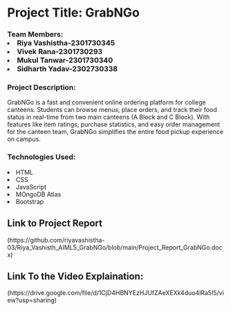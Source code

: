 <h1>Project Title: GrabNGo</h1>

<h3>Team Members: <li>Riya Vashistha-2301730345</li>
              <li>Vivek Rana-2301730293</li>
              <li>Mukul Tanwar-2301730340</li>
              <li>Sidharth Yadav-2302730338</li></h3>

<h3>Project Description:</h3>
<p>GrabNGo is a fast and convenient online ordering platform for college canteens. Students can browse menus, place orders, and track their food status in real-time from two main canteens (A Block and C Block). With features like item ratings, purchase statistics, and easy order management for the canteen team, GrabNGo simplifies the entire food pickup experience on campus.
</p>
<h3>Technologies Used: </h3>
  <li>HTML</li>
  <li>CSS</li>
  <li>JavaScript</li>
  <li>MOngoDB Atlas</li>
  <li>Bootstrap</li>

<h2>Link to Project Report</h2>
(https://github.com/riyavashistha-03/Riya_Vashisth_AIML5_GrabNGo/blob/main/Project_Report_GrabNGo.docx)

<h2>Link To the Video Explaination:</h2>
(https://drive.google.com/file/d/1CjD4HBNYEzHJUfZAeXEXk4duo4lRa5I5/view?usp=sharing)
